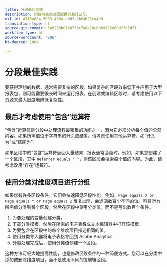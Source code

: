 ```yaml
---
title: 分段最佳实践
description: 创建可高效返回数据的最佳区段。
exl-id: 4115a804-5063-430a-b9d3-2b64b26ca4d8
translation-type: ht
source-git-commit: 549258b0168733c7b0e28cb8b9125e68dffd5df7
workflow-type: ht
source-wordcount: '296'
ht-degree: 100%

---
```


# 分段最佳实践

要获得理想的数据，通常需要复杂的区段。如果复杂的区段效率低下并应用于大型报表包，则可能需要很长时间来运行报表。在创建或编辑区段时，请考虑使用以下资源来最大限度地降低复杂性。

## 最后才考虑使用“包含”运算符

“包含”运算符是分段中处理流程最密集的功能之一，因为它必须分析每个值的全部内容。如果所需值位于字符串的开头或结尾，请考虑使用其他运算符，如“开头为”或“结尾为”。

如果区段中的“包含”运算符返回大量结果，报表通常会超时。例如，如果您创建了一个区段，其中 `Referrer equals "."`，则该区段会搜索每个值的内容。为此，请考虑改用“存在”运算符。

## 使用分类对维度项目进行分组

如果您有许多区段条件，它们会快速降低区段性能。例如，`Page equals X or Page equals Y or Page equals Z` 反复出现，会返回数百个不同的值。可将所有所需值分类到某个区段，然后在区段中使用分类值，而不是写出数百个条件。

1. 为要处理的变量创建分类。
2. 下载分类模板，然后在所需的电子表格或文本编辑器中打开该模板。
3. 为要包含在区段中的每个维度项目指定相同的值。
4. 使用分类导入器将电子表格导回到 Adobe Analytics
5. 分类处理完成后，使用分类值创建一个区段。

这种方法可极大地提高性能，也是修改区段条件的一种简便方式。您可以在分类中添加或删除维度项目，而不是使用不同的值编辑区段。
